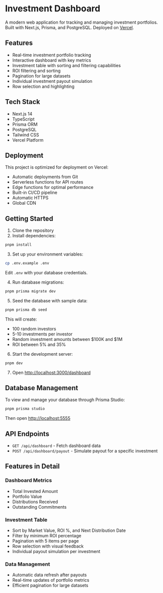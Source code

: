 # Investment Dashboard

A modern web application for tracking and managing investment portfolios. Built with Next.js, Prisma, and PostgreSQL. Deployed on [Vercel](https://vercel.com).

## Features

- Real-time investment portfolio tracking
- Interactive dashboard with key metrics
- Investment table with sorting and filtering capabilities
- ROI filtering and sorting
- Pagination for large datasets
- Individual investment payout simulation
- Row selection and highlighting

## Tech Stack

- Next.js 14
- TypeScript
- Prisma ORM
- PostgreSQL
- Tailwind CSS
- Vercel Platform

## Deployment

This project is optimized for deployment on Vercel:

- Automatic deployments from Git
- Serverless functions for API routes
- Edge functions for optimal performance
- Built-in CI/CD pipeline
- Automatic HTTPS
- Global CDN

## Getting Started

1. Clone the repository
2. Install dependencies:
```bash
pnpm install
```

3. Set up your environment variables:
```bash
cp .env.example .env
```
Edit `.env` with your database credentials.

4. Run database migrations:
```bash
pnpm prisma migrate dev
```

5. Seed the database with sample data:
```bash
pnpm prisma db seed
```
This will create:
- 100 random investors
- 5-10 investments per investor
- Random investment amounts between $100K and $1M
- ROI between 5% and 35%

6. Start the development server:
```bash
pnpm dev
```

7. Open [http://localhost:3000/dashboard](http://localhost:3000/dashboard)

## Database Management

To view and manage your database through Prisma Studio:
```bash
pnpm prisma studio
```
Then open [http://localhost:5555](http://localhost:5555)

## API Endpoints

- `GET /api/dashboard` - Fetch dashboard data
- `POST /api/dashboard/payout` - Simulate payout for a specific investment

## Features in Detail

### Dashboard Metrics
- Total Invested Amount
- Portfolio Value
- Distributions Received
- Outstanding Commitments

### Investment Table
- Sort by Market Value, ROI %, and Next Distribution Date
- Filter by minimum ROI percentage
- Pagination with 5 items per page
- Row selection with visual feedback
- Individual payout simulation per investment

### Data Management
- Automatic data refresh after payouts
- Real-time updates of portfolio metrics
- Efficient pagination for large datasets 